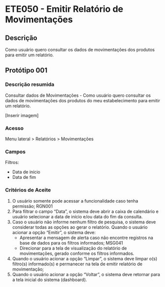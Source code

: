# ETE050 - Emitir Relatório de Movimentações <!-- Estou criando do zero este .md de acordo com o docx. -->

## Descrição 
Como usuário quero consultar os dados de movimentações dos produtos para emitir um relatório. 

## Protótipo 001 

### Descrição resumida
Consultar dados de Movimentações - Como usuário quero consultar os dados de movimentações dos produtos do meu estabelecimento para emitir um relatório. 

[Inserir imagem]

### Acesso 
Menu lateral > Relatórios > Movimentações 

### Campos  

Filtros:  
- Data de início 
- Data de fim 

### Critérios de Aceite 

1. O usuário somente pode acessar a funcionalidade caso tenha permissão; RGN001  
2. Para filtrar o campo “Data”, o sistema deve abrir a caixa de calendário e usuário selecionar a data de início e/ou data do fim da consulta.  
3. Caso o usuário não informe nenhum filtro de pesquisa, o sistema deve considerar todas as opções ao gerar o relatório. Quando o usuário acionar a opção “Emitir”, o sistema deve:  
    - Apresentar a mensagem de alerta caso não encontre registros na base de dados para os filtros informados; MSG041  
    - Direcionar para a tela de visualização do relatório de movimentações, gerado conforme os filtros informados.   
4. Quando o usuário acionar a opção “Limpar”, o sistema deve limpar o(s) filtro(s) informado(s) e permanecer na tela de emitir relatório de movimentação;  
5. Quando o usuário acionar a opção “Voltar”, o sistema deve retornar para a tela inicial do sistema (dashboard).  

  